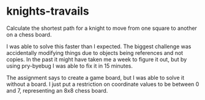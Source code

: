 # knights-travails
Calculate the shortest path for a knight to move from one square to another on a chess board.

I was able to solve this faster than I expected.  The biggest challenge was accidentally modifying things due to objects being references and not copies.  In the past it might have taken me a week to figure it out, but by using pry-byebug I was able to fix it in 15 minutes.

The assignment says to create a game board, but I was able to solve it without a board.  I just put a restriction on coordinate values to be between 0 and 7, representing an 8x8 chess board.
